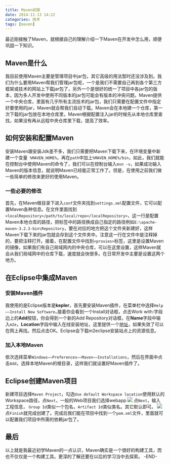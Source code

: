 ```yaml
---
title: Maven初探
date: 2014-11-13 14:22
categories: 技术
tags: [maven] 
---
```

最近刚接触了Maven，就根据自己的理解介绍一下Maven在开发中怎么用，顺便巩固一下知识。
## Maven是什么
我目前使用Maven主要是管理项目中jar包，其它高级的用法暂时还没涉及到。我们为什么要用Maven帮我们管理jar包呢，一个是我们不需要自己再到各个第三方框架或技术的网站上下载jar包了，另外一个是很好的统一了项目中各jar包的版本，因为多人开发中使用不同版本的jar包可能会有版本的冲突问题。Maven提供一个中央仓库，里面有几乎所有主流技术的jar包，我们只需要在配置文件中指定好要使用的jar，Maven就会帮我们自动下载。Maven会在本地建一个仓库，第一次下载的jar包放在本地仓库里，Maven根据配置注入jar的时候先从本地仓库里查找，如果没有再从远程中央仓库里下载，提高了效率。
## 如何安装和配置Maven
安装Maven跟安装Jdk差不多，我们只需要把Maven下载下来，在环境变量中新建一个变量``` %MAVEN_HOME%```，再在```path```中加上```%MAVEN_HOME%/bin```，如此，我们就能在控制台中使用Maven的命令了，我们可以在控制台输入```mvn -v```，如果成功输入Maven的版本信息，就说明Maven已经能正常工作了。但是，在使用之前我们做一些简单的修改来更好的使用Maven。
### 一些必要的修改
首先，在Maven根目录下进入```conf```文件夹找到```settings.xml```配置文件，它可以配置Maven各种信息。在文件里面找到```<localRepository>/path/to/local/repo</localRepository>```，这一行是配置Maven本地仓库的路径，把标签中的路径换成自己指定的路径例如```E:\apache-maven-3.2.3-bin\Repository```，要在对应的地方把这个文件夹新建好，这样Maven下载下来的jar包就会存到这个文件夹中。注意这一行在文件中是注释掉的，要把注释打开。接着，在配置文件中找到```<proxies>```标签，这里是设置Maven的镜像，如果我们有自己局域网内的中央仓库，可以在这里设置，这样Maven就会从我们局域网中的仓库下载，速度就会快很多。在日常开发中主要是设置这两个地方。
## 在Eclipse中集成Maven
### 安装Maven插件
我使用的是Eclipse版本是**kepler**，首先要安装Maven插件，在菜单栏中选择```Help——Install New Software…```接着你会看到一个Install对话框，点击Work with:字段边上的**Add**按钮，你会得到一个新的Add Repository对话框，在**Name**字段中输入```m2e```，**Location**字段中输入在线安装地址，这里提供一个[地址](http://download.eclipse.org/technology/m2e/releases/)，如果失效了可以在网上再找。然后点击OK。Eclipse会下载m2eclipse安装站点上的资源信息。
### 加入本地Maven
依次选择菜单```Windows——Preferences——Maven——Installations```，然后在界面中点击```Add```，选择本地Maven的根目录，这样我们就设置好Maven插件了。
## Eclipse创建Maven项目
新建项目选择```Maven Project```，勾选```Use default Workspace location```使用默认的Workspace路径，点```Next```，一般的Web项目我们选择webapp
![](https://files.ciphermagic.cn/maven1.jpg)
点```Next```，输入工程信息， ```Group Id```类似一个包名，```Artifact Id```类似类名。其它默认即可。
![](https://files.ciphermagic.cn/maven1.jpg)
点```Finish```就完成创建了。完成后我们能在项目中找到一个```pom.xml```文件，里面就可以配置我们项目中所需的依赖jar包了。
## 最后
以上就是我最近初学Maven的一点认识，Maven确实是一个很好的构建工具，而也不仅仅是一个构建工具。更深的了解还要在以后的学习当中去探索。
-END-
